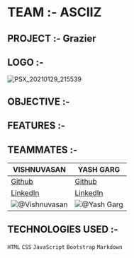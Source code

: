 # TEAM :- ASCIIZ
## PROJECT :- Grazier
## LOGO :-

![PSX_20210129_215539](https://user-images.githubusercontent.com/64918181/106348502-b85f7680-62ec-11eb-8ab7-4e671f319d0f.jpg)

## OBJECTIVE :-
 

## FEATURES :-


## TEAMMATES :-

| VISHNUVASAN | YASH GARG |
| --- | --- | 
| [Github](https://github.com/Cipher-unhsiV "Vishnu profile") | [Github](https://github.com/yash0501 "Yash profile") |
| [LinkedIn](https://www.linkedin.com/in/vishnuvasan-srinivasan-0b2012194/ "Vishnu")| [LinkedIn](https://www.linkedin.com/in/yash-garg-6012461a1 "Yash")| 
|![@Vishnuvasan](https://avatars.githubusercontent.com/Cipher-unhsiV?s=150&v=1)| ![@Yash Garg](https://avatars.githubusercontent.com/yash0501?s=150&v=1) | 



## TECHNOLOGIES USED :-

```HTML```  ```CSS```  ```JavaScript```  ```Bootstrap```  ```Markdown```
